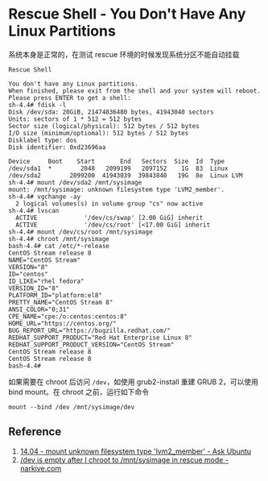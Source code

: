# Rescue Shell - You Don't Have Any Linux Partitions


系统本身是正常的，在测试 rescue 环境的时候发现系统分区不能自动挂载

```BashSession
Rescue Shell

You don't have any Linux partitions.
When finished, please exit from the shell and your system will reboot.
Please press ENTER to get a shell:
sh-4.4# fdisk -l
Disk /dev/sda: 20GiB, 21474836480 bytes, 41943040 sectors
Units: sectors of 1 * 512 = 512 bytes
Sector size (logical/physical): 512 bytes / 512 bytes
I/O size (minimum/optiomal): 512 bytes / 512 bytes
Disklabel type: dos
Disk identifier: 0xd23696aa

Device     Boot    Start       End   Sectors  Size  Id  Type
/dev/sda1  *        2048   2099199   2097152    1G  83  Linux
/dev/sda2        2099200  41943039  39843840   19G  8e  Linux LVM
sh-4.4# mount /dev/sda2 /mnt/sysimage
mount: /mnt/sysimage: unknown filesystem type 'LVM2_member'.
sh-4.4# vgchange -ay
  2 logical volumes(s) in volume group "cs" now active
sh-4.4# lvscan
  ACTIVE             '/dev/cs/swap' [2.00 GiG] inherit
  ACTIVE             '/dev/cs/root' [<17.00 GiG] inherit
sh-4.4# mount /dev/cs/root /mnt/sysimage
sh-4.4# chroot /mnt/sysimage
bash-4.4# cat /etc/*-release
CentOS Stream release 8
NAME="CentOS Stream"
VERSION="8"
ID="centos"
ID_LIKE="rhel fedora"
VERSION_ID="8"
PLATFORM_ID="platform:el8"
PRETTY_NAME="CentOS Stream 8"
ANSI_COLOR="0;31"
CPE_NAME="cpe:/o:centos:centos:8"
HOME_URL="https://centos.org/"
BUG_REPORT_URL="https://bugzilla.redhat.com/"
REDHAT_SUPPORT_PRODUCT="Red Hat Enterprise Linux 8"
REDHAT_SUPPORT_PRODUCT_VERSION="CentOS Stream"
CentOS Stream release 8
CentOS Stream release 8
bash-4.4# 
```

如果需要在 chroot 后访问 `/dev`，如使用 grub2-install 重建 GRUB 2，可以使用 bind mount。在 chroot 之前，运行如下命令

```Shell
mount --bind /dev /mnt/sysimage/dev
```

## Reference

1. [14.04 - mount unknown filesystem type 'lvm2_member' - Ask Ubuntu](https://askubuntu.com/a/1078061)
2. [/dev is empty after I chroot to /mnt/sysimage in rescue mode - narkive.com](https://narkive.com/0yw58zIA.2)

